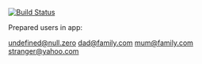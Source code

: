 [![Build Status](https://travis-ci.com/jkremlacek/pv247-messenger.svg?token=eG473enqTzynJD1qtNyc&branch=master)](https://travis-ci.com/jkremlacek/pv247-messenger)

Prepared users in app:

undefined@null.zero
dad@family.com
mum@family.com
stranger@yahoo.com
